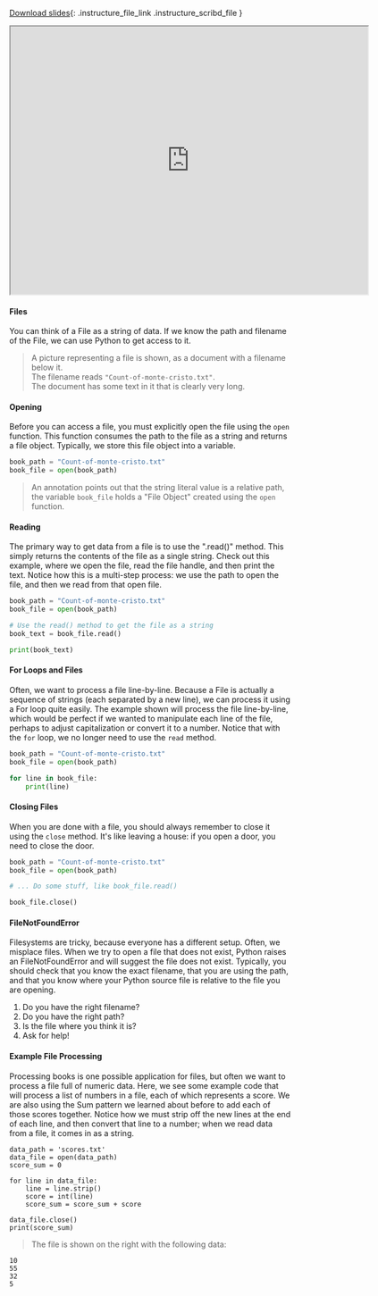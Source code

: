 
[Download slides](https://udel.instructure.com/files/76109849/download){: .instructure_file_link .instructure_scribd_file }


<iframe style="width: 640px; height: 480px;" width="300" height="150" allowfullscreen="allowfullscreen" webkitallowfullscreen="webkitallowfullscreen" mozallowfullscreen="mozallowfullscreen"
title="Introduction.pdf"
src="https://www.youtube.com/embed/N5n3ArxEiKo?feature=oembed&amp;rel=0" 
></iframe>


#### Files

You can think of a File as a string of data.
If we know the path and filename of the File, we can use Python to get access to it.

> A picture representing a file is shown, as a document with a filename below it.  
> The filename reads `"Count-of-monte-cristo.txt"`.  
> The document has some text in it that is clearly very long.

#### Opening

Before you can access a file, you must explicitly open the file using the `open` function.
This function consumes the path to the file as a string and returns a file object.
Typically, we store this file object into a variable.

```python
book_path = "Count-of-monte-cristo.txt"
book_file = open(book_path)
```

> An annotation points out that the string literal value is a relative path, the variable `book_file` holds a "File Object" created using the `open` function.

#### Reading

The primary way to get data from a file is to use the ".read()" method.
This simply returns the contents of the file as a single string.
Check out this example, where we open the file, read the file handle, and then print the text.
Notice how this is a multi-step process: we use the path to open the file, and then we read from that open file.

```python
book_path = "Count-of-monte-cristo.txt"
book_file = open(book_path)

# Use the read() method to get the file as a string
book_text = book_file.read()

print(book_text)
```

#### For Loops and Files

Often, we want to process a file line-by-line.
Because a File is actually a sequence of strings (each separated by a new line), we can process it using a For loop quite easily.
The example shown will process the file line-by-line, which would be perfect if we wanted to manipulate each line of the file, perhaps to adjust capitalization or convert it to a number.
Notice that with the `for` loop, we no longer need to use the `read` method.

```python
book_path = "Count-of-monte-cristo.txt"
book_file = open(book_path)

for line in book_file:
    print(line)
```

#### Closing Files

When you are done with a file, you should always remember to close it using the `close` method.
It's like leaving a house: if you open a door, you need to close the door.

```python
book_path = "Count-of-monte-cristo.txt"
book_file = open(book_path)

# ... Do some stuff, like book_file.read()

book_file.close()
```

#### FileNotFoundError

Filesystems are tricky, because everyone has a different setup.
Often, we misplace files.
When we try to open a file that does not exist, Python raises an FileNotFoundError and will suggest the file does not exist.
Typically, you should check that you know the exact filename, that you are using the path, and that you know where your Python source file is relative to the file you are opening.

1. Do you have the right filename?
2. Do you have the right path?
3. Is the file where you think it is?
4. Ask for help!

#### Example File Processing

Processing books is one possible application for files, but often we want to process a file full of numeric data.
Here, we see some example code that will process a list of numbers in a file, each of which represents a score.
We are also using the Sum pattern we learned about before to add each of those scores together.
Notice how we must strip off the new lines at the end of each line, and then convert that line to a number; when we read data from a file, it comes in as a string.


```
data_path = 'scores.txt'
data_file = open(data_path)
score_sum = 0

for line in data_file:
    line = line.strip()
    score = int(line)
    score_sum = score_sum + score

data_file.close()
print(score_sum)
```

> The file is shown on the right with the following data:

```
10
55
32
5
```